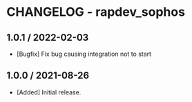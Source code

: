 # CHANGELOG - rapdev_sophos

## 1.0.1 / 2022-02-03
* [Bugfix] Fix bug causing integration not to start

## 1.0.0 / 2021-08-26

* [Added] Initial release.

